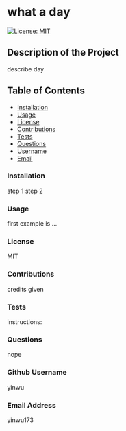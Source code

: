 # what a day
[![License: MIT](https://img.shields.io/badge/License-MIT-yellow.svg)](https://opensource.org/licenses/MIT)
## Description of the Project
describe day

## Table of Contents
* [Installation](#installation)
* [Usage](#usage)
* [License](#license)
* [Contributions](#contributions)
* [Tests](#tests)
* [Questions](#questions)
* [Username](#username)
* [Email](#email)

### Installation
step 1 step 2
### Usage
first example is ...
### License
MIT
### Contributions
credits given
### Tests
instructions:
### Questions
nope
### Github Username
yinwu
### Email Address
yinwu173
